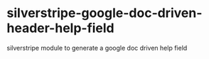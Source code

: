 silverstripe-google-doc-driven-header-help-field
================================================

silverstripe module to generate a google doc driven help field
